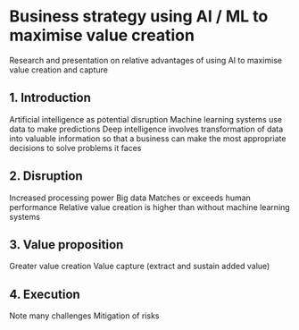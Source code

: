 # Business strategy using AI / ML to maximise value creation
Research and presentation on relative advantages of using AI to maximise value creation and capture

## 1. Introduction
Artificial intelligence as potential disruption
Machine learning systems use data to make predictions
Deep intelligence involves transformation of data into valuable information so that a business can make the most appropriate decisions to solve problems it faces

## 2. Disruption
Increased processing power
Big data
Matches or exceeds human performance
Relative value creation is higher than without machine learning systems

## 3. Value proposition
Greater value creation
Value capture (extract and sustain added value)

## 4. Execution
Note many challenges
Mitigation of risks
